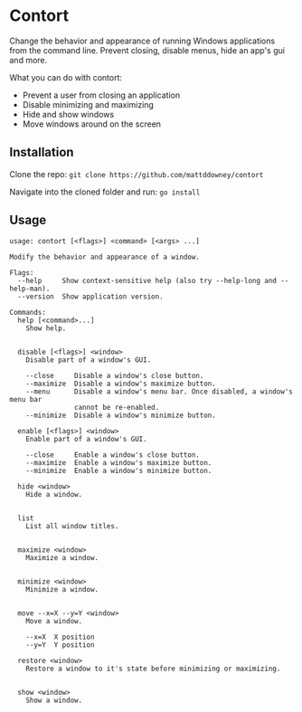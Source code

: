 Contort
=======

Change the behavior and appearance of running Windows applications from the command line. 
Prevent closing, disable menus, hide an app's gui and more.

What you can do with contort:
* Prevent a user from closing an application
* Disable minimizing and maximizing
* Hide and show windows
* Move windows around on the screen

Installation
------------

Clone the repo: `git clone https://github.com/mattddowney/contort`

Navigate into the cloned folder and run: `go install`

Usage
-----

```
usage: contort [<flags>] <command> [<args> ...]

Modify the behavior and appearance of a window.

Flags:
  --help     Show context-sensitive help (also try --help-long and --help-man).
  --version  Show application version.

Commands:
  help [<command>...]
    Show help.


  disable [<flags>] <window>
    Disable part of a window's GUI.

    --close     Disable a window's close button.
    --maximize  Disable a window's maximize button.
    --menu      Disable a window's menu bar. Once disabled, a window's menu bar
                cannot be re-enabled.
    --minimize  Disable a window's minimize button.

  enable [<flags>] <window>
    Enable part of a window's GUI.

    --close     Enable a window's close button.
    --maximize  Enable a window's maximize button.
    --minimize  Enable a window's minimize button.

  hide <window>
    Hide a window.


  list
    List all window titles.


  maximize <window>
    Maximize a window.


  minimize <window>
    Minimize a window.


  move --x=X --y=Y <window>
    Move a window.

    --x=X  X position
    --y=Y  Y position

  restore <window>
    Restore a window to it's state before minimizing or maximizing.


  show <window>
    Show a window.
```